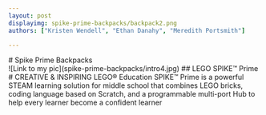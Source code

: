 ```yaml
---
layout: post
displayimg: spike-prime-backpacks/backpack2.png
authors: ["Kristen Wendell", "Ethan Danahy", "Meredith Portsmith"]

---
```



<div class="site_title" markdown="1">
# Spike Prime Backpacks
</div>

<div class="image_text_overlay" markdown="1">
![Link to my pic](spike-prime-backpacks/intro4.jpg)
## LEGO SPIKE™ Prime
# CREATIVE & INSPIRING
LEGO® Education SPIKE™ Prime is a powerful STEAM learning solution for middle school that combines LEGO bricks, coding language based on Scratch, and a programmable multi-port Hub to help every learner become a confident learner
</div>
